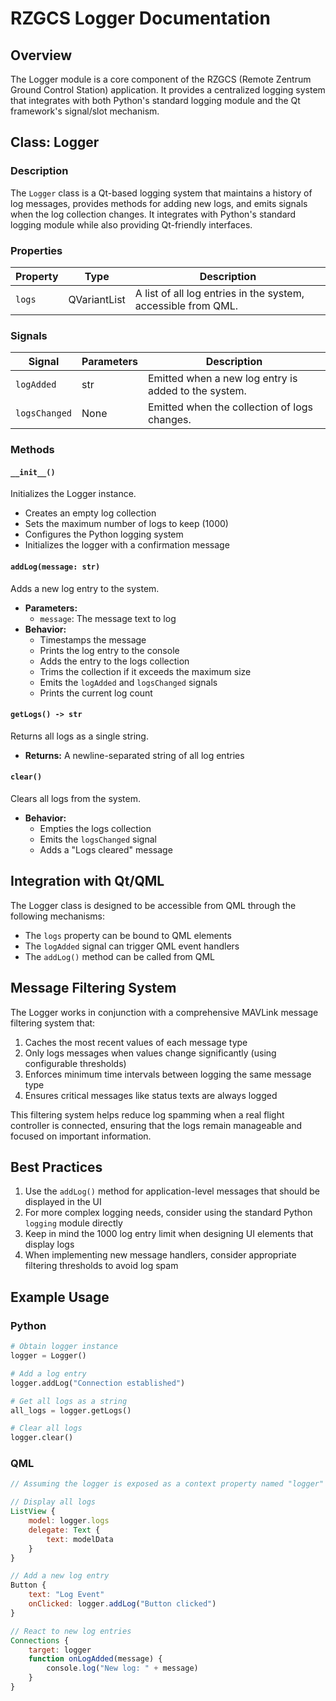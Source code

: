 # RZGCS Logger Documentation

## Overview
The Logger module is a core component of the RZGCS (Remote Zentrum Ground Control Station) application. It provides a centralized logging system that integrates with both Python's standard logging module and the Qt framework's signal/slot mechanism.

## Class: Logger

### Description
The `Logger` class is a Qt-based logging system that maintains a history of log messages, provides methods for adding new logs, and emits signals when the log collection changes. It integrates with Python's standard logging module while also providing Qt-friendly interfaces.

### Properties

| Property | Type | Description |
|----------|------|-------------|
| `logs` | QVariantList | A list of all log entries in the system, accessible from QML. |

### Signals

| Signal | Parameters | Description |
|--------|------------|-------------|
| `logAdded` | str | Emitted when a new log entry is added to the system. |
| `logsChanged` | None | Emitted when the collection of logs changes. |

### Methods

#### `__init__()`
Initializes the Logger instance.
- Creates an empty log collection
- Sets the maximum number of logs to keep (1000)
- Configures the Python logging system
- Initializes the logger with a confirmation message

#### `addLog(message: str)`
Adds a new log entry to the system.
- **Parameters:**
  - `message`: The message text to log
- **Behavior:**
  - Timestamps the message
  - Prints the log entry to the console
  - Adds the entry to the logs collection
  - Trims the collection if it exceeds the maximum size
  - Emits the `logAdded` and `logsChanged` signals
  - Prints the current log count

#### `getLogs() -> str`
Returns all logs as a single string.
- **Returns:** A newline-separated string of all log entries

#### `clear()`
Clears all logs from the system.
- **Behavior:**
  - Empties the logs collection
  - Emits the `logsChanged` signal
  - Adds a "Logs cleared" message

## Integration with Qt/QML

The Logger class is designed to be accessible from QML through the following mechanisms:
- The `logs` property can be bound to QML elements
- The `logAdded` signal can trigger QML event handlers
- The `addLog()` method can be called from QML

## Message Filtering System

The Logger works in conjunction with a comprehensive MAVLink message filtering system that:

1. Caches the most recent values of each message type
2. Only logs messages when values change significantly (using configurable thresholds)
3. Enforces minimum time intervals between logging the same message type
4. Ensures critical messages like status texts are always logged

This filtering system helps reduce log spamming when a real flight controller is connected, ensuring that the logs remain manageable and focused on important information.

## Best Practices

1. Use the `addLog()` method for application-level messages that should be displayed in the UI
2. For more complex logging needs, consider using the standard Python `logging` module directly
3. Keep in mind the 1000 log entry limit when designing UI elements that display logs
4. When implementing new message handlers, consider appropriate filtering thresholds to avoid log spam

## Example Usage

### Python
```python
# Obtain logger instance
logger = Logger()

# Add a log entry
logger.addLog("Connection established")

# Get all logs as a string
all_logs = logger.getLogs()

# Clear all logs
logger.clear()
```

### QML
```qml
// Assuming the logger is exposed as a context property named "logger"

// Display all logs
ListView {
    model: logger.logs
    delegate: Text {
        text: modelData
    }
}

// Add a new log entry
Button {
    text: "Log Event"
    onClicked: logger.addLog("Button clicked")
}

// React to new log entries
Connections {
    target: logger
    function onLogAdded(message) {
        console.log("New log: " + message)
    }
}
```
